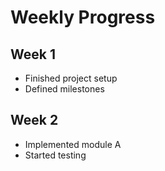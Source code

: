 # Weekly Progress

## Week 1
- Finished project setup
- Defined milestones

## Week 2
- Implemented module A
- Started testing